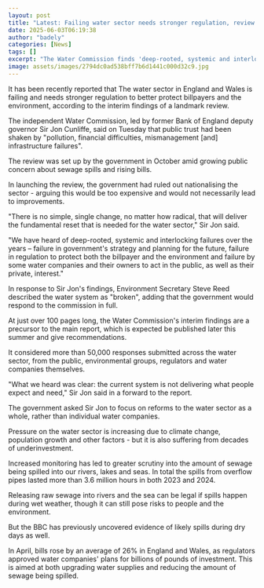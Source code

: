 ```yaml
---
layout: post
title: "Latest: Failing water sector needs stronger regulation, review says"
date: 2025-06-03T06:19:38
author: "badely"
categories: [News]
tags: []
excerpt: "The Water Commission finds 'deep-rooted, systemic and interlocking failures' in the water industry."
image: assets/images/2794dc0ad538bff7b6d1441c000d32c9.jpg
---
```


It has been recently reported that The water sector in England and Wales is failing and needs stronger regulation to better protect billpayers and the environment, according to the interim findings of a landmark review.

The independent Water Commission, led by former Bank of England deputy governor Sir Jon Cunliffe, said on Tuesday that public trust had been shaken by "pollution, financial difficulties, mismanagement [and] infrastructure failures".

The review was set up by the government in October amid growing public concern about sewage spills and rising bills.

In launching the review, the government had ruled out nationalising the sector - arguing this would be too expensive and would not necessarily lead to improvements.

"There is no simple, single change, no matter how radical, that will deliver the fundamental reset that is needed for the water sector," Sir Jon said.

"We have heard of deep-rooted, systemic and interlocking failures over the years – failure in government's strategy and planning for the future, failure in regulation to protect both the billpayer and the environment and failure by some water companies and their owners to act in the public, as well as their private, interest."

In response to Sir Jon's findings, Environment Secretary Steve Reed described the water system as "broken", adding that the government would respond to the commission in full.

At just over 100 pages long, the Water Commission's interim findings are a precursor to the main report, which is expected be published later this summer and give recommendations.

It considered more than 50,000 responses submitted across the water sector, from the public, environmental groups, regulators and water companies themselves.

"What we heard was clear: the current system is not delivering what people expect and need," Sir Jon said in a forward to the report.

The government asked Sir Jon to focus on reforms to the water sector as a whole, rather than individual water companies.

Pressure on the water sector is increasing due to climate change, population growth and other factors - but it is also suffering from decades of underinvestment.

Increased monitoring has led to greater scrutiny into the amount of sewage being spilled into our rivers, lakes and seas. In total the spills from overflow pipes lasted more than 3.6 million hours in both 2023 and 2024.

Releasing raw sewage into rivers and the sea can be legal if spills happen during wet weather, though it can still pose risks to people and the environment.

But the BBC has previously uncovered evidence of likely spills during dry days as well.

In April, bills rose by an average of 26% in England and Wales, as regulators approved water companies' plans for billions of pounds of investment. This is aimed at both upgrading water supplies and reducing the amount of sewage being spilled.

